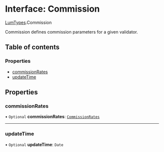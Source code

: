 # Interface: Commission

[LumTypes](../modules/LumTypes.md).Commission

Commission defines commission parameters for a given validator.

## Table of contents

### Properties

- [commissionRates](LumTypes.Commission.md#commissionrates)
- [updateTime](LumTypes.Commission.md#updatetime)

## Properties

### commissionRates

• `Optional` **commissionRates**: [`CommissionRates`](LumTypes.CommissionRates.md)

___

### updateTime

• `Optional` **updateTime**: `Date`
